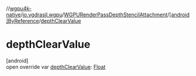 //[wgpu4k-native](../../../../index.md)/[io.ygdrasil.wgpu](../../index.md)/[WGPURenderPassDepthStencilAttachment](../index.md)/[[android]ByReference](index.md)/[depthClearValue](depth-clear-value.md)

# depthClearValue

[android]\
open override var [depthClearValue](depth-clear-value.md): [Float](https://kotlinlang.org/api/core/kotlin-stdlib/kotlin/-float/index.html)